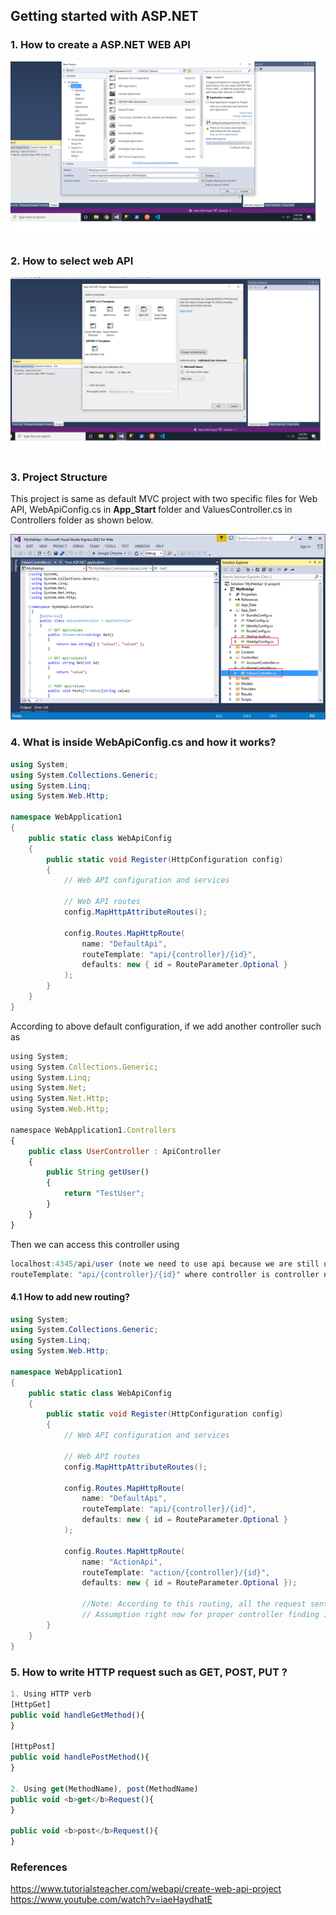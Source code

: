 ## Getting started with ASP.NET ##

### 1. How to create a ASP.NET WEB API ###
<img src="Step1.png" />

### 2. How to select web API ###
<img src="Step2.png" />

### 3. Project Structure ###
This project is same as default MVC project with two specific files for Web API, WebApiConfig.cs in <b>App_Start </b> folder and ValuesController.cs in Controllers folder as shown below.

<img src="Step3.png"/>

### 4. What is inside WebApiConfig.cs and how it works? ###
```cs
using System;
using System.Collections.Generic;
using System.Linq;
using System.Web.Http;

namespace WebApplication1
{
    public static class WebApiConfig
    {
        public static void Register(HttpConfiguration config)
        {
            // Web API configuration and services

            // Web API routes
            config.MapHttpAttributeRoutes();

            config.Routes.MapHttpRoute(
                name: "DefaultApi",
                routeTemplate: "api/{controller}/{id}",
                defaults: new { id = RouteParameter.Optional }
            );
        }
    }
}
```
According to above default configuration, if we add another controller such as 
```js
using System;
using System.Collections.Generic;
using System.Linq;
using System.Net;
using System.Net.Http;
using System.Web.Http;

namespace WebApplication1.Controllers
{
    public class UserController : ApiController
    {
        public String getUser()
        {
            return "TestUser";
        }
    }
}
```
Then we can access this controller using 
```js
localhost:4345/api/user (note we need to use api because we are still using  
routeTemplate: "api/{controller}/{id}" where controller is controller name and id is optional)
```

#### 4.1 How to add new routing? ####
```cs
using System;
using System.Collections.Generic;
using System.Linq;
using System.Web.Http;

namespace WebApplication1
{
    public static class WebApiConfig
    {
        public static void Register(HttpConfiguration config)
        {
            // Web API configuration and services

            // Web API routes
            config.MapHttpAttributeRoutes();

            config.Routes.MapHttpRoute(
                name: "DefaultApi",
                routeTemplate: "api/{controller}/{id}",
                defaults: new { id = RouteParameter.Optional }
            );

            config.Routes.MapHttpRoute(
                name: "ActionApi",
                routeTemplate: "action/{controller}/{id}",
                defaults: new { id = RouteParameter.Optional });
                
                //Note: According to this routing, all the request sent from localhost:4345/action/{contoller_name} will be handled by this.
                // Assumption right now for proper controller finding is folder(action)- any_controller_name will be handled by this.
        }
    }
}
```

### 5. How to write HTTP request such as GET, POST, PUT ? ###
```js
1. Using HTTP verb
[HttpGet]
public void handleGetMethod(){
}

[HttpPost]
public void handlePostMethod(){
}

2. Using get(MethodName), post(MethodName)
public void <b>get</b>Request(){
}

public void <b>post</b>Request(){
}
```

### References ### 
https://www.tutorialsteacher.com/webapi/create-web-api-project
<br/>
https://www.youtube.com/watch?v=iaeHaydhatE
